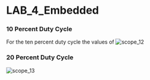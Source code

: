 # LAB_4_Embedded

### 10 Percent Duty Cycle 
For the ten percent duty cycle the values of 
![scope_12](https://user-images.githubusercontent.com/98828696/201200352-896f0096-a02c-4281-add8-218aef6fe114.png)




### 20 Percent Duty Cycle 
![scope_13](https://user-images.githubusercontent.com/98828696/201200302-80c244d6-a2ee-4e86-aa75-b55e915f9e8e.png)


